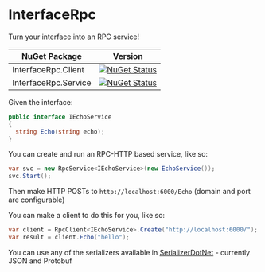 # InterfaceRpc
Turn your interface into an RPC service!

| NuGet Package | Version |
| --- | --- |
| InterfaceRpc.Client | [![NuGet Status](http://img.shields.io/nuget/v/InterfaceRpc.Client.svg?style=flat)](https://www.nuget.org/packages/InterfaceRpc.Client/) |
| InterfaceRpc.Service | [![NuGet Status](http://img.shields.io/nuget/v/InterfaceRpc.Service.svg?style=flat)](https://www.nuget.org/packages/InterfaceRpc.Service/) |

Given the interface:
```csharp
public interface IEchoService
{
  string Echo(string echo);
}
```
You can create and run an RPC-HTTP based service, like so:
```csharp
var svc = new RpcService<IEchoService>(new EchoService());
svc.Start();
```
Then make HTTP POSTs to `http://localhost:6000/Echo` (domain and port are configurable)

You can make a client to do this for you, like so:
```csharp
var client = RpcClient<IEchoService>.Create("http://localhost:6000/");
var result = client.Echo("hello");
```

You can use any of the serializers available in [SerializerDotNet](https://www.nuget.org/packages/SerializerDotNet) - currently JSON and Protobuf
